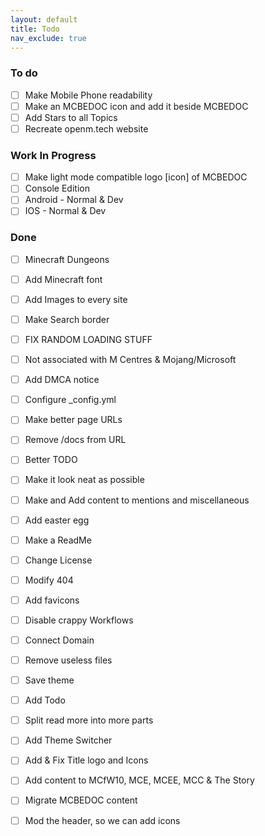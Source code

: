 ```yaml
---
layout: default
title: Todo
nav_exclude: true
---
```


### To do

- [ ] Make Mobile Phone readability
- [ ] Make an MCBEDOC icon and add it beside MCBEDOC
- [ ] Add Stars to all Topics 
- [ ] Recreate openm.tech website  

### Work In Progress

- [ ] Make light mode compatible logo [icon] of MCBEDOC
- [ ] Console Edition
- [ ] Android - Normal & Dev  
- [ ] IOS - Normal & Dev 

### Done

- [ ] Minecraft Dungeons 
- [ ] Add Minecraft font  
- [ ] Add Images to every site  
- [ ] Make Search border  
- [ ] FIX RANDOM LOADING STUFF  
- [ ] Not associated with M Centres & Mojang/Microsoft  
- [ ] Add DMCA notice  
- [ ] Configure _config.yml  
- [ ] Make better page URLs  
- [ ] Remove /docs from URL  
- [ ] Better TODO  
- [ ] Make it look neat as possible  
- [ ] Make and Add content to mentions and miscellaneous  
- [ ] Add easter egg  
- [ ] Make a ReadMe  
- [ ] Change License  
- [ ] Modify 404  
- [ ] Add favicons  
- [ ] Disable crappy Workflows  
- [ ] Connect Domain  
- [ ] Remove useless files  
- [ ] Save theme  
- [ ] Add Todo  
- [ ] Split read more into more parts  
- [ ] Add Theme Switcher  
- [ ] Add & Fix Title logo and Icons  
- [ ] Add content to MCfW10, MCE, MCEE, MCC & The Story  
- [ ] Migrate MCBEDOC content  
- [ ] Mod the header, so we can add icons  

